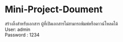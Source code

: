 # Mini-Project-Doument
สร้างลิ้งสำหรับเอกสาร ผู้ที่เปิดเอกสารไม่สามารถพิมพ์หรือดาวน์โหลดได้
<br>
User: admin
<br>
Password : 1234
<br>
